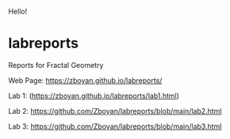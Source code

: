 Hello!

# labreports
Reports for Fractal Geometry

Web Page: https://zboyan.github.io/labreports/

Lab 1: (https://zboyan.github.io/labreports/lab1.html)

Lab 2: https://github.com/Zboyan/labreports/blob/main/lab2.html

Lab 3: https://github.com/Zboyan/labreports/blob/main/lab3.html

